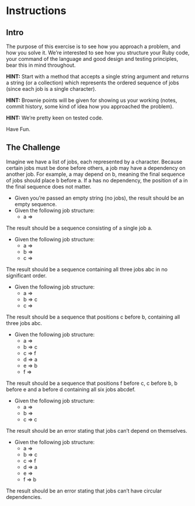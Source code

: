 # Instructions
## Intro
The purpose of this exercise is to see how you approach a problem, and how you solve it. We’re interested to see how you structure
your Ruby code, your command of the language and good design and testing principles, bear this in mind throughout.

**HINT:** Start with a method that accepts a single string argument and returns a string (or a collection) which represents the ordered
sequence of jobs (since each job is a single character).

**HINT:** Brownie points will be given for showing us your working (notes, commit history, some kind of idea how you approached the
problem).

**HINT:** We’re pretty keen on tested code.

Have Fun.
## The Challenge
Imagine we have a list of jobs, each represented by a character. Because certain jobs must be done before others, a job may have a
dependency on another job. For example, a may depend on b, meaning the final sequence of jobs should place b before a. If a has no
dependency, the position of a in the final sequence does not matter.
* Given you’re passed an empty string (no jobs), the result should be an empty sequence.
* Given the following job structure:
  - a =>
 
The result should be a sequence consisting of a single job a.
* Given the following job structure:
  - a =>
  - b =>
  - c =>
  
The result should be a sequence containing all three jobs abc in no significant order.
* Given the following job structure:
  - a =>
  - b => c
  - c =>
 
The result should be a sequence that positions c before b, containing all three jobs abc.
* Given the following job structure:
  - a =>
  - b => c
  - c => f
  - d => a
  - e => b
  - f =>
  
The result should be a sequence that positions f before c, c before b, b before e and a before d containing all six jobs abcdef.
* Given the following job structure:
  - a =>
  - b =>
  - c => c
  
The result should be an error stating that jobs can’t depend on themselves.
* Given the following job structure:
  - a =>
  - b => c
  - c => f
  - d => a
  - e =>
  - f => b
  
The result should be an error stating that jobs can’t have circular dependencies.
